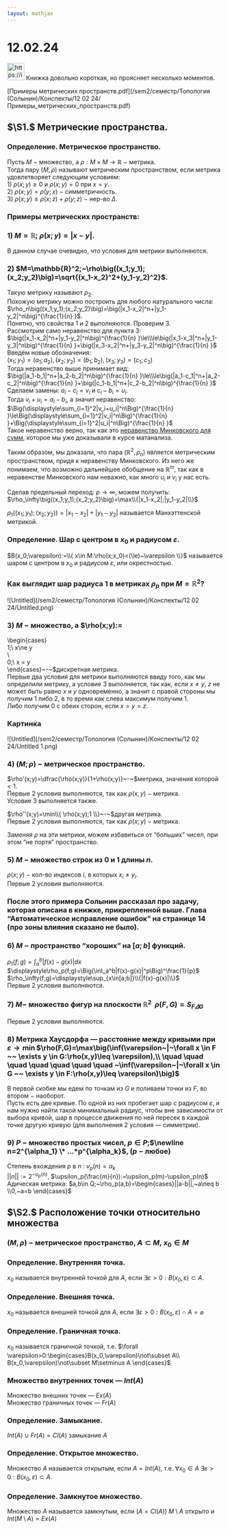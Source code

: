 ```yaml
---  
layout: mathjax  
---  
```

  
# 12.02.24  
  
<aside>  
<img src="https://img.icons8.com/ios/250/FFFFFF/sun.png" alt="https://img.icons8.com/ios/250/FFFFFF/sun.png" width="40px" /> Книжка довольно короткая, но проясняет несколько моментов.  
  
[Примеры метрических пространств.pdf](/sem2/семестр/Топология (Солынин)/Конспекты/12 02 24/Примеры_метрических_пространств.pdf)  
  
</aside>  
  
## $\S1.$ Метрические пространства.  
  
### Определение. Метрическое пространство.  
Пусть $M~-~$множество, а $\rho:M\times M\to \mathbb{R}~-~$метрика.  
Тогда пару $(M,\rho)$ называют метрическим пространством, если метрика удовлетворяет следующим условиям:  
$1)~\rho(x;y)\ge 0$ и $\rho(x;y)=0$ при $x=y$.  
$2)~\rho(x;y)=\rho(y;x)~-~$симметричность.  
$3)~\rho(x;y)\le\rho(x;z)+\rho(y;z)~-~$нер-во $\Delta$.  
  
### Примеры метрических пространств:  
  
### $1)$ $M=\mathbb{R};~\rho(x;y)=|x-y|$.  
В данном случае очевидно, что условия для метрики выполняются.  
  
### $2)$ $M=\mathbb{R}^2;~\rho\big((x_1;y_1);(x_2;y_2)\big)=\sqrt{(x_1-x_2)^2+(y_1-y_2)^2}$.  
Такую метрику называют $\rho_2$.  
Похожую метрику можно построить для любого натурального числа:  
$\rho_n\big((x_1;y_1);(x_2;y_2)\big)=\big(|x_1-x_2|^n+|y_1-y_2|^n\big)^{\frac{1}{n} }$.  
Понятно, что свойства $1$ и $2$ выполняются. Проверим $3$.  
Рассмотрим само неравенство для пункта $3$:  
$\big(|x_1-x_2|^n+|y_1-y_2|^n\big)^{\frac{1}{n} }\le\\\le\big(|x_1-x_3|^n+|y_1-y_3|^n\big)^{\frac{1}{n} }+\big(|x_3-x_2|^n+|y_3-y_2|^n\big)^{\frac{1}{n} }$  
Введём новые обозначения:  
$(x_1;y_1)=(a_1;a_2), (x_2;y_2)=(b_1;b_2),(x_3;y_3)=(c_1;c_2)$  
Тогда неравенство выше принимает вид:  
$\big(|a_1-b_1|^n+|a_2-b_2|^n\big)^{\frac{1}{n} }\le\\\le\big(|a_1-c_1|^n+|a_2-c_2|^n\big)^{\frac{1}{n} }+\big(|c_1-b_1|^n+|c_2-b_2|^n\big)^{\frac{1}{n} }$  
Сделаем замены: $a_i-c_i=v_i$ и $c_i-b_i=u_i$.  
Тогда $v_i+u_i=a_i-b_i$, а значит неравенство:  
$\Big(\displaystyle\sum_{i=1}^2|v_i+u_i|^n\Big)^{\frac{1}{n} }\le\Big(\displaystyle\sum_{i=1}^2|v_i|^n\Big)^{\frac{1}{n} }+\Big(\displaystyle\sum_{i=1}^2|u_i|^n\Big)^{\frac{1}{n} }$  
Такое неравенство верно, так как это [неравенство Минковского для сумм](//www.notion.so/75-0a13e664fb124010b668e23d037c7d14?pvs=21), которое мы уже доказывали в курсе матанализа.  
  
Таким образом, мы доказали, что пара $(\mathbb{R}^2, \rho_n)$ является метрическим пространством, придя к неравенству Минковского. Из него же понимаем, что возможно дальнейшее обобщение на $\mathbb{R}^m$, так как в неравенстве Минковского нам неважно, как много $u_i$ и $v_i$ у нас есть.  
  
Сделав предельный переход: $p\to\infty$, можем получить:  
$\rho_\infty\big((x_1;y_1);(x_2;y_2)\big)=\max\\{|x_1-x_2|;|y_1-y_2|\\}$  
  
$\rho_1\big((x_1;y_1);(x_2;y_2)\big)=|x_1-x_2|+|y_1-y_2|$ называется Манхэттенской метрикой.  
  
### Определение. Шар с центром в $x_0$ и радиусом $\varepsilon$.  
$B(x_0;\varepsilon):=\\{ x\in M:\rho(x;x_0)<(\le)~\varepsilon \\}$ называется шаром с центром в $x_0$ и радиусом $\varepsilon$, или окрестностью.  
  
### Как выглядит шар радиуса $1$ в метриках $\rho_p$ при $M=\mathbb{R}^2?$  
  
![Untitled](/sem2/семестр/Топология (Солынин)/Конспекты/12 02 24/Untitled.png)  
  
### $3)~M~-~$множество, а $\rho(x;y):=  
\begin{cases}  
1;\ x\ne y  
\\  
0;\ x = y  
\end{cases}~-~$дискретная метрика.  
Первые два условия для метрики выполняются ввиду того, как мы определили метрику, а условие $3$ выполняется, так как, если $x\ne y$, $z$ не может быть равно $x$ и $y$ одновременно, а значит с правой стороны мы получим $1$ либо $2$, в то время как слева максимум получим $1$.  
Либо получим $0$ с обеих сторон, если $x=y=z$.  
  
### Картинка  
  
![Untitled](/sem2/семестр/Топология (Солынин)/Конспекты/12 02 24/Untitled 1.png)  
  
### $4)~(M;\rho)~-~$метрическое пространство.  
$\rho'(x;y)=\dfrac{\rho(x;y)}{1+\rho(x;y)}~-~$метрика, значения которой $<1$.  
Первые $2$ условия выполняются, так как $\rho(x,y)~-~$метрика.  
Условие $3$ выполняется также.  
  
$\rho''(x;y)=\min\\{ \rho(x;y);1 \\}~-~$другая метрика.  
Первые $2$ условия выполняются, так как $\rho(x;y)~-~$метрика.  
  
Заменяя $\rho$ на эти метрики, можем избавиться от “больших” чисел, при этом “не портя” пространство.  
  
### $5)~M~-~$множество строк из $0$ и $1$ длины $n$.  
$\rho(x;y)~-~$кол-во индексов $i$, в которых $x_i\ne y_i$.  
Первые $2$ условия выполняются.  
  
### После этого примера Солынин рассказал про задачу, которая описана в книжке, прикрепленной выше. Глава “Автоматическое исправление ошибок” на странице $14$ (про зоны влияния сказано не было).  
  
### $6)~M~-~$пространство “хороших” на $[a;b]$ функций.  
$\displaystyle\rho_1(f;g)=\int_a^b|f(x)-g(x)|dx$  
$\displaystyle\rho_p(f;g)=\Big(\int_a^b|f(x)-g(x)|^p\Big)^\frac{1}{p}$  
$\rho_\infty(f;g)=\displaystyle\sup_{x\in[a;b]}\\{|f(x)-g(x)|\\}$  
Первые $2$ условия выполняются.  
  
### $7)~M-$ множество фигур на плоскости $\mathbb{R}^2$ $~\rho(F,G)=S_{F\varDelta G}$  
Первые $2$ условия выполняются.  
  
### $8)$ Метрика Хаусдорфа — расстояние между кривыми при $\varepsilon \to\min$$\rho(F,G)=\max\big(\inf(\varepsilon~|~\forall x \in F ~~  \exists y \in G:\rho(x,y)\leq \varepsilon),\\ \quad \quad \quad \quad \quad \quad \quad ~\inf(\varepsilon~|~\forall x \in G ~~  \exists y \in F:\rho(x,y)\leq \varepsilon)\big)$  
В первой скобке мы едем по точкам из $G$ и поливаем точки из $F$, во втором $-$ наоборот.  
Пусть есть две кривые. По одной из них пробегает шар с радиусом $\varepsilon$, и нам нужно найти такой минимальный радиус, чтобы вне зависимости от выбора кривой, шар в процессе движения по ней пересек в каждой точке другую кривую (для выполнения $2$ условия — симметрии).  
  
### $9)~P~-~$множество простых чисел, $p \in P;$$\newline n=2^{\alpha_1} \* ...*p^{\alpha_k}$, $(p ~-$  любое$)$  
Степень вхождения $p$ в $n$ : $v_p(n) = \alpha_k$  
$||n||:=2^{-{\upsilon_p}(n)}$, $\upsilon_p(\frac{m}{n}):=\upsilon_p(m)-\upsilon_p(n)$  
Адическая метрика: $a,b\in Q;~\rho_p(a,b)=\begin{cases}||a-b||,~a\neq b  
\\0,~a=b  
\end{cases}$  
  
## $\S2.$ Расположение точки относительно множества  
  
### $(M,\rho)~-~$метрическое пространство, $A\subset M,~x_0\in M$  
  
### Определение. Внутренняя точка.  
$x_0$ называется внутренней точкой для $A$, если $\exists \varepsilon>0:B(x_0,\varepsilon)\subset A.$  
  
### Определение. Внешняя точка.  
$x_0$ называется внешней точкой для $A$, если $\exists \varepsilon>0:B(x_0,\varepsilon)\cap A=\varnothing$  
  
### Определение. Граничная точка.  
$x_0$ называется граничной точкой, т.е. $\forall \varepsilon>0:\begin{cases}B(x_0,\varepsilon)\not\subset A\\  
B(x_0,\varepsilon)\not\subset M\setminus A  
\end{cases}$  
  
### Множество внутренних точек — $Int(A)$  
Множество внешних точек — $Ex(A)$  
Множество граничных точек — $Fr(A)$  
  
### Определение. Замыкание.  
$Int(A)~\cup~Fr(A)=Cl(A)$ замыкание $A$  
  
### Определение. Открытое множество.  
Множество $A$ называется открытым, если $A=Int(A)$, т.е. $\forall x_0 \in A~\exists \varepsilon>0:B(x_0,\varepsilon)\subset A.$  
  
### Определение. Замкнутое множество.  
Множество $A$ называется замкнутым, если $(A=Cl(A))~M\setminus A$ открыто и $Int(M\setminus A)=Ex(A)$  
